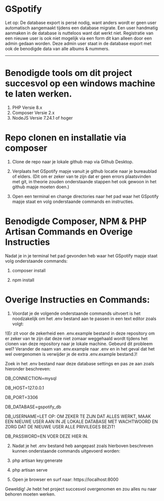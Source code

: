 # GSpotify

Let op: De database export is persé nodig, want anders wordt er geen user automatisch aangemaakt tijdens een database migrate.
Een user handmatig aanmaken in de database is nutteloos want dat werkt niet. 
Registratie van een nieuwe user is ook niet mogelijk via een form dit kan alleen door een admin gedaan worden.
Deze admin user staat in de database export met ook de benodigde data van alle albums & nummers.

-----------------------------------------------------------------------------------------------------------------------------------

# Benodigde tools om dit project succesvol op een windows machine te laten werken.

1. PHP Versie 8.x
2. Composer Versie 2.x
3. NodeJS Versie 7.24.1 of hoger


# Repo clonen en installatie via composer

1. Clone de repo naar je lokale github map via Github Desktop.

2. Verplaats het GSpotify mapje vanuit je github locatie naar je bureaublad of elders.
(Dit om er zeker van te zijn dat er geen errors plaatsvinden met git, in theorie zouden onderstaande stappen het ook gewoon in het github mapje moeten doen.)

3. Open een terminal en change directories naar het pad waar het GSpotify mapje staat en volg onderstaande commands en instructies.

# Benodigde Composer, NPM & PHP Artisan Commands en Overige Instructies

Nadat je in je terminal het pad gevonden heb waar het GSpotify mapje staat volg onderstaande commands:

1. composer install

2. npm install

# Overige Instructies en Commands:

1. Voordat je de volgende onderstaande commands uitvoert is het noodzakelijk om het  .env  bestand aan te passen in een text editor zoals volgt:

!(Er zit voor de zekerheid een .env.example bestand in deze repository om er zeker van te zijn 
dat deze niet zomaar weggehaald wordt tijdens het clonen van deze repository naar je lokale machine. 
Gebeurd dit probleem wel? Verander de naam van  .env.example  naar  .env  en in het geval dat het wel overgenomen is verwijder je de extra .env.example bestand.)!

Zoek in het .env bestand naar deze database settings en pas ze aan zoals hieronder beschreven:

DB_CONNECTION=mysql

DB_HOST=127.0.0.1

DB_PORT=3306

DB_DATABASE=gspotify_db

DB_USERNAME=LET OP: OM ZEKER TE ZIJN DAT ALLES WERKT, MAAK EEN NIEUWE USER AAN IN JE LOKALE DATABASE MET WACHTWOORD EN ZORG DAT DE NIEUWE USER ALLE PRIVILEGES BEZIT!

DB_PASSWORD=EN VOER DEZE HIER IN.

2. Nadat je het .env bestand heb aangepast zoals hierboven beschreven kunnen onderstaande commands uitgevoerd worden:

3. php artisan key:generate

4. php artisan serve

5. Open je browser en surf naar: https://localhost:8000

Geweldig! Je hebt het project succesvol overgenomen en zou alles nu naar behoren moeten werken.
